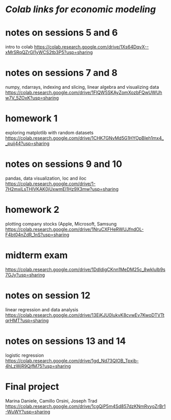 # **_Colab links for economic modeling_**

# notes on sessions 5 and 6 
intro to colab
  https://colab.research.google.com/drive/1Xs64DqvX--xMrSRqQZrGl1yWCS2tb3P5?usp=sharing

# notes on sessions 7 and 8 
numpy, ndarrays, indexing and slicing, linear algebra and visualizing data
  https://colab.research.google.com/drive/1FlQW5SKAyZomXozbFQwUWUhw7V_5ZOxK?usp=sharing

# homework 1 
exploring matplotlib with random datasets
  https://colab.research.google.com/drive/1CHK7GNvMd5G1HYOpBIeh1mx4__puij44?usp=sharing
  
# notes on sessions 9 and 10
pandas, data visualization, loc and iloc 
  https://colab.research.google.com/drive/1-7H2mxiLsTHIVKAK0jUxwmEI1Hz9X3mw?usp=sharing

# homework 2 
plotting company stocks (Apple, Microsoft, Samsung
  https://colab.research.google.com/drive/1NruCXFHeRWUJfndOL-F4bt04nZdR_1nS?usp=sharing

# midterm exam 
  https://colab.research.google.com/drive/1DdldigCKnn1MeDM25c_8wkIulb9s7GJy?usp=sharing
  
# notes on session 12 
linear regression and data analysis 
  https://colab.research.google.com/drive/13EjKJU0IukvK8cvwEv7KwoDTVTtqrHMT?usp=sharing

# notes on sessions 13 and 14 
logistic regression
  https://colab.research.google.com/drive/1gd_Nd73QIOB_Tpxib-4hLzWjR9QjfM75?usp=sharing

# Final project 
Marina Daniele, Camillo Orsini, Joseph Trad 
  https://colab.research.google.com/drive/1cgQiP5m4Sd857dzKNmRvyoZrBr1-WuWY?usp=sharing
